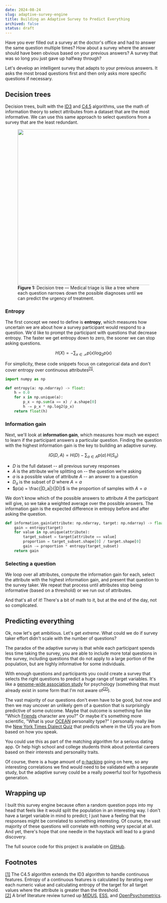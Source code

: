 ```yaml
---
date: 2024-08-24
slug: adaptive-survey-engine
title: Building an Adaptive Survey to Predict Everything
archived: false
status: draft
---
```


Have you ever filled out a survey at the doctor's office and had to answer the same question multiple times? How about a survey where the answer should have been obvious based on your previous answers? A survey that was so long you just gave up halfway through?

Let's develop an intelligent survey that adapts to your previous answers. It asks the most broad questions first and then only asks more specific questions if necessary.

## Decision trees

Decision trees, built with the <a href="https://en.wikipedia.org/wiki/ID3_algorithm" target="_blank">ID3</a> and <a href="https://en.wikipedia.org/wiki/C4.5_algorithm" target="_blank">C4.5</a> algorithms, use the math of information theory to select attributes from a dataset that are the most informative. We can use this same approach to select questions from a survey that are the least redundant.

<figure id="figure1">
  <img src="https://storage.googleapis.com/cgme/blog/posts/adaptive-survey-engine/decision-tree.svg?cache=2" width="500">
  <figcaption><strong>Figure 1: </strong>Decision tree &mdash; Medical triage is like a tree where each question narrows down the possible diagnoses until we can predict the urgency of treatment.</figcaption>
</figure>

### Entropy

The first concept we need to define is **entropy**, which measures how uncertain we are about how a survey participant would respond to a question. We'd like to prompt the participant with questions that decrease entropy. The faster we get entropy down to zero, the sooner we can stop asking questions.

<!-- prettier-ignore -->
$$
H(X) = -\sum_{x \in \mathcal{X}} p(x) \log_2 p(x)
$$

For simplicity, these code snippets focus on categorical data and don't cover entropy over continuous attributes<sup id="fnref:fn1"><a class="fnref" href="#fn:fn1">[1]</a></sup>.

```python
import numpy as np

def entropy(a: np.ndarray) -> float:
    h = 0.0
    for x in np.unique(a):
        p_x = np.sum(a == x) / a.shape[0]
        h -= p_x * np.log2(p_x)
    return float(h)
```

### Information gain

Next, we'll look at **information gain**, which measures how much we expect to learn if the participant answers a particular question. Finding the question with the highest information gain is the key to building an adaptive survey.

<!-- prettier-ignore -->
$$
IG(D, A) = H(D) - \sum_{a \in A} p(a) \, H(S_a)
$$

- $D$ is the full dataset -- all previous survey responses
- $A$ is the attribute we’re splitting on -- the question we’re asking
- $a$ is a possible value of attribute $A$ -- an answer to a question
- $D_a$ is the subset of $D$ where $A = a$
- $p(a) = \frac{|D_a|}{|D|}$ is the proportion of samples with $A = a$

We don't know which of the possible answers to attribute $A$ the participant will give, so we take a weighted average over the possible answers. The information gain is the expected difference in entropy before and after asking the question.

```python
def information_gain(attribute: np.ndarray, target: np.ndarray) -> float:
    gain = entropy(target)
    for value in np.unique(attribute):
        target_subset = target[attribute == value]
        proportion = target_subset.shape[0] / target.shape[0]
        gain -= proportion * entropy(target_subset)
    return gain
```

### Selecting a question

We loop over all attributes, compute the information gain for each, select the attribute with the highest information gain, and present that question to the survey taker. We repeat that process until attributes stop being informative (based on a threshold) or we run out of attributes.

And that's all of it! There's a bit of math to it, but at the end of the day, not so complicated.

## Predicting everything

Ok, now let's get ambitious. Let's get _extreme_. What could we do if survey taker effort didn't scale with the number of questions?

The paradox of the adaptive survey is that while each participant spends less time taking the survey, you are able to include more total questions in the survey, including questions that do not apply to a large portion of the population, but are highly informative for some individuals.

With enough questions and participants you could create a survey that selects the right questions to predict a huge range of target variables. It's like a <a href="https://en.wikipedia.org/wiki/Genome-wide_association_study" target="_blank">genome-wide association study</a> for psychology (something that must already exist in some form that I'm not aware of<sup id="fnref:fn2"><a class="fnref" href="#fn:fn2">[2]</a></sup>).

The vast majority of our questions don't even have to be good, but now and then we may uncover an unlikely gem of a question that is surprisingly predictive of some outcome. Maybe that outcome is something fun like "Which <a href="https://en.wikipedia.org/wiki/Friends" target="_blank">Friends</a> character are you?" Or maybe it's something more scientific, "What is your <a href="https://en.wikipedia.org/wiki/Big_Five_personality_traits" target="_blank">OCEAN</a> personality type?" I personally really like the <a href="https://www.nytimes.com/interactive/2014/upshot/dialect-quiz-map.html" target="_blank">New York Times Dialect Quiz</a> that predicts where in the US you are from based on how you speak.

You could use this as part of the matching algorithm for a serious dating app. Or help high school and college students think about potential careers based on their interests and personality traits.

Of course, there is a huge amount of <a href="https://en.wikipedia.org/wiki/Data_dredging" target="_blank">p-hacking</a> going on here, so any interesting correlations we find would need to be validated with a separate study, but the adaptive survey could be a really powerful tool for hypothesis generation.

## Wrapping up

I built this survey engine because often a random question pops into my head that feels like it would split the population in an interesting way. I don't have a target variable in mind to predict; I just have a feeling that the responses might be correlated to something interesting. Of course, the vast majority of these questions will correlate with nothing very special at all. And yet, there's hope that one needle in the haystack will lead to a grand discovery.

The full source code for this project is available on <a href="https://github.com/gregorybchris/surv" target="_blank">GitHub</a>.

## Footnotes

<div id="footnotes">
  <div id="fn:fn1" class="footnote">
    <a class="fn" href="#fnref:fn1">[<span class="footnote-number">1</span>]</a>
    <span>The C4.5 algorithm extends the ID3 algorithm to handle continuous features. Entropy of a continuous features is calculated by iterating over each numeric value and calculating entropy of the target for all target values where the attribute is greater than the threshold.</span>
  </div>

  <div id="fn:fn2" class="footnote">
    <a class="fn" href="#fnref:fn2">[<span class="footnote-number">2</span>]</a>
    <span>A brief literature review turned up <a href="https://www.icpsr.umich.edu/web/ICPSR/series/203" target="_blank">MIDUS</a>, <a href="https://www.europeansocialsurvey.org/findings/europeans-wellbeing/drivers-wellbeing" target="_blank">ESS</a>, and <a href="https://openpsychometrics.org/_rawdata/" target="_blank">OpenPsychometrics</a>.</span>
  </div>
</div>
